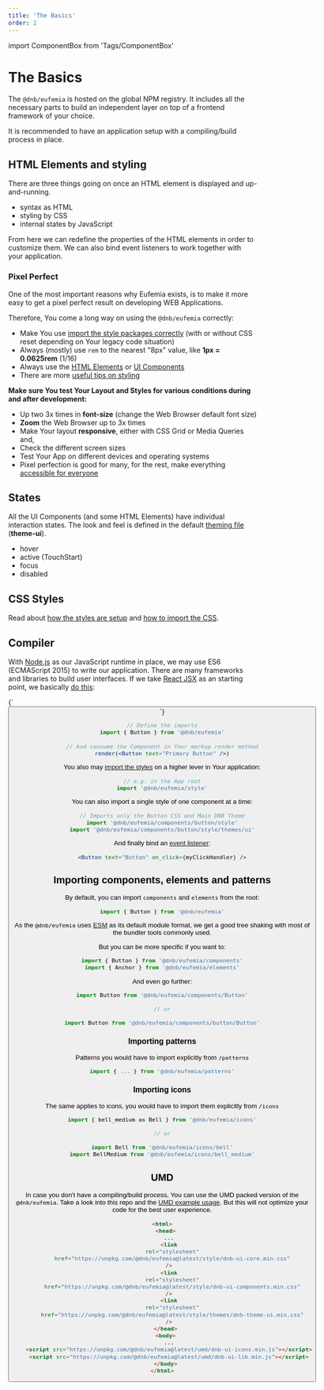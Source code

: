 ```yaml
---
title: 'The Basics'
order: 2
---
```


import ComponentBox from 'Tags/ComponentBox'

<!-- They don't rely on any global style-sheets such as **normalize.css** beside the main DNB Stylesheet. -->

# The Basics

The `@dnb/eufemia` is hosted on the global NPM registry. It includes all the necessary parts to build an independent layer on top of a frontend framework of your choice.

It is recommended to have an application setup with a compiling/build process in place.

## HTML Elements and styling

There are three things going on once an HTML element is displayed and up-and-running.

- syntax as HTML
- styling by CSS
- internal states by JavaScript

From here we can redefine the properties of the HTML elements in order to customize them.
We can also bind event listeners to work together with your application.

### Pixel Perfect

One of the most important reasons why Eufemia exists, is to make it more easy to get a pixel perfect result on developing WEB Applications.

Therefore, You come a long way on using the `@dnb/eufemia` correctly:

- Make You use [import the style packages correctly](/uilib/usage/customisation/styling) (with or without CSS reset depending on Your legacy code situation)
- Always (mostly) use `rem` to the nearest "8px" value, like **1px = 0.0625rem** (1/16)
- Always use the [HTML Elements](/uilib/elements) or [UI Components](/uilib/components)
- There are more [useful tips on styling](/uilib/usage/best-practices/for-styling)

**Make sure You test Your Layout and Styles for various conditions during and after development:**

- Up two 3x times in **font-size** (change the Web Browser default font size)
- **Zoom** the Web Browser up to 3x times
- Make Your layout **responsive**, either with CSS Grid or Media Queries and,
- Check the different screen sizes
- Test Your App on different devices and operating systems
- Pixel perfection is good for many, for the rest, make everything [accessible for everyone](/uilib/usage/accessibility)

## States

All the UI Components (and some HTML Elements) have individual interaction states. The look and feel is defined in the default [theming file](/uilib/usage/customisation/theming) (**theme-ui**).

- hover
- active (TouchStart)
- focus
- disabled

## CSS Styles

Read about [how the styles are setup](/uilib/usage/customisation/styling) and [how to import the CSS](/uilib/usage/customisation/styling/consume-styles).

## Compiler

With [Node.js](https://nodejs.org/) as our JavaScript runtime in place, we may use ES6 (ECMAScript 2015) to write our application. There are many frameworks and libraries to build user interfaces. If we take [React JSX](https://reactjs.org/docs/add-react-to-a-website.html#optional-try-react-with-jsx) as an starting point, we basically [do this](/uilib/usage/first-steps/react):

<ComponentBox hideCode hideToolbar>
{`
<Button text="Primary Button" />
`}
</ComponentBox>

```jsx
// Define the imports
import { Button } from '@dnb/eufemia'

// And consume the Component in Your markup render method
render(<Button text="Primary Button" />)
```

You also may [import the styles](/uilib/usage/customisation/styling/consume-styles) on a higher lever in Your application:

```js
// e.g. in the App root
import '@dnb/eufemia/style'
```

You can also import a single style of one component at a time:

```js
// Imports only the Button CSS and Main DNB Theme
import '@dnb/eufemia/components/button/style'
import '@dnb/eufemia/components/button/style/themes/ui'
```

And finally bind an [event listener](/uilib/usage/customisation/event-handling):

```jsx
<Button text="Button" on_click={myClickHandler} />
```

## Importing components, elements and patterns

By default, you can import `components` and `elements` from the root:

```js
import { Button } from '@dnb/eufemia'
```

As the `@dnb/eufemia` uses [ESM](/uilib/usage/first-steps/module-formats#default-module-format) as its default module format, we get a good tree shaking with most of the bundler tools commonly used.

But you can be more specific if you want to:

```js
import { Button } from '@dnb/eufemia/components'
import { Anchor } from '@dnb/eufemia/elements'
```

And even go further:

```js
import Button from '@dnb/eufemia/components/Button'

// or

import Button from '@dnb/eufemia/components/button/Button'
```

### Importing patterns

Patterns you would have to import explicitly from `/patterns`

```js
import { ... } from '@dnb/eufemia/patterns'
```

### Importing icons

The same applies to icons, you would have to import them explicitly from `/icons`

```js
import { bell_medium as Bell } from '@dnb/eufemia/icons'

// or

import Bell from '@dnb/eufemia/icons/bell'
import BellMedium from '@dnb/eufemia/icons/bell_medium'
```

## UMD

In case you don't have a compiling/build process, You can use the UMD packed version of the `@dnb/eufemia`. Take a look into this repo and the [UMD example usage](https://github.com/dnbexperience/eufemia-examples/tree/main/packages/example-html/static). But this will not optimize your code for the best user experience.

```html
<html>
  <head>
    ...
    <link
      rel="stylesheet"
      href="https://unpkg.com/@dnb/eufemia@latest/style/dnb-ui-core.min.css"
    />
    <link
      rel="stylesheet"
      href="https://unpkg.com/@dnb/eufemia@latest/style/dnb-ui-components.min.css"
    />
    <link
      rel="stylesheet"
      href="https://unpkg.com/@dnb/eufemia@latest/style/themes/dnb-theme-ui.min.css"
    />
  </head>
  <body>
    ...
    <script src="https://unpkg.com/@dnb/eufemia@latest/umd/dnb-ui-icons.min.js"></script>
    <script src="https://unpkg.com/@dnb/eufemia@latest/umd/dnb-ui-lib.min.js"></script>
  </body>
</html>
```
